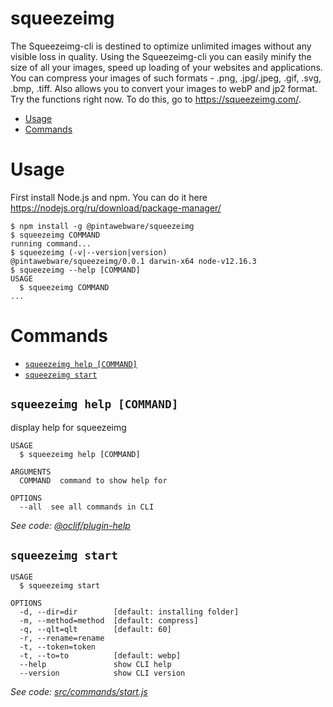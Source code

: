 squeezeimg
==========
The Squeezeimg-cli is destined to optimize unlimited images without any visible loss in quality.
Using the Squeezeimg-cli you can easily minify the size of all your images, speed up loading of your websites and applications.
You can compress your images of such formats - .png, .jpg/.jpeg, .gif, .svg, .bmp, .tiff.
Also allows you to convert your images to webP and jp2 format.
Try the functions right now. To do this, go to https://squeezeimg.com/.


<!-- toc -->
* [Usage](#usage)
* [Commands](#commands)
<!-- tocstop -->
# Usage
<!-- usage -->
First install Node.js and npm. You can do it here https://nodejs.org/ru/download/package-manager/
```sh-session
$ npm install -g @pintawebware/squeezeimg
$ squeezeimg COMMAND
running command...
$ squeezeimg (-v|--version|version)
@pintawebware/squeezeimg/0.0.1 darwin-x64 node-v12.16.3
$ squeezeimg --help [COMMAND]
USAGE
  $ squeezeimg COMMAND
...
```
<!-- usagestop -->
# Commands
<!-- commands -->
* [`squeezeimg help [COMMAND]`](#squeezeimg-help-command)
* [`squeezeimg start`](#squeezeimg-start)

## `squeezeimg help [COMMAND]`

display help for squeezeimg

```
USAGE
  $ squeezeimg help [COMMAND]

ARGUMENTS
  COMMAND  command to show help for

OPTIONS
  --all  see all commands in CLI
```

_See code: [@oclif/plugin-help](https://github.com/oclif/plugin-help/blob/v3.2.2/src/commands/help.ts)_

## `squeezeimg start`

```
USAGE
  $ squeezeimg start

OPTIONS
  -d, --dir=dir        [default: installing folder]
  -m, --method=method  [default: compress]
  -q, --qlt=qlt        [default: 60]
  -r, --rename=rename
  -t, --token=token
  -t, --to=to          [default: webp]
  --help               show CLI help
  --version            show CLI version
```

_See code: [src/commands/start.js](https://github.com/pintawebware/squeezeimg-cli/blob/v0.0.1/src/commands/start.js)_
<!-- commandsstop -->



